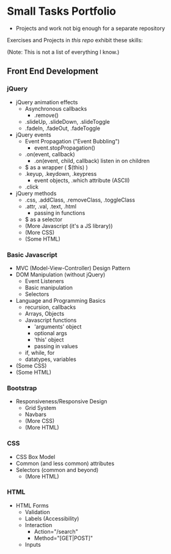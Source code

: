 # Small Tasks Portfolio
* Projects and work not big enough for a separate repository

Exercises and Projects in *this repo* exhibit these skills:

(Note: This is not a list of everything I know.)

## Front End Development

### jQuery

* jQuery animation effects
    * Asynchronous callbacks
        * .remove()
    * .slideUp, .slideDown, .slideToggle
    * .fadeIn, .fadeOut, .fadeToggle
* jQuery events
    * Event Propagation ("Event Bubbling")
        * event.stopPropagation()
    * .on(event, callback)
        * .on(event, child, callback) listen in on children
    * $ as a wrapper ( $(this) )
    * .keyup, .keydown, .keypress
        * event objects, .which attribute (ASCII)
    * .click
* jQuery methods
    * .css, .addClass, .removeClass, .toggleClass
    * .attr, .val, .text, .html
        * passing in functions
    * $ as a selector
    * (More Javascript (it's a JS library))
    * (More CSS)
    * (Some HTML)

### Basic Javascript

* MVC (Model-View-Controller) Design Pattern
* DOM Manipulation (without jQuery)
    * Event Listeners
    * Basic manipulation
    * Selectors
* Language and Programming Basics
    * recursion, callbacks
    * Arrays, Objects
    * Javascript functions
        * 'arguments' object
        * optional args
        * 'this' object
        * passing in values
    * if, while, for
    * datatypes, variables
* (Some CSS)
* (Some HTML)

### Bootstrap

* Responsiveness/Responsive Design
    * Grid System
    * Navbars
    * (More CSS)
    * (More HTML)

### CSS

* CSS Box Model
* Common (and less common) attributes
* Selectors (common and beyond)
    * (More HTML)

### HTML

* HTML Forms
    * Validation
    * Labels (Accessibility)
    * Interaction
        * Action="/search"
        * Method="[GET|POST]"
    * Inputs
